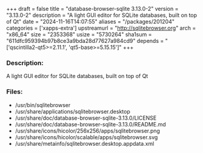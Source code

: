 +++
draft = false
title = "database-browser-sqlite 3.13.0-2"
version = "3.13.0-2"
description = "A light GUI editor for SQLite databases, built on top of Qt"
date = "2024-11-16T14:07:55"
aliases = "/packages/201204"
categories = ['xapps-extra']
upstreamurl = "http://sqlitebrowser.org"
arch = "x86_64"
size = "2353368"
usize = "5730264"
sha1sum = "611dfc959394b97b8ce3a9bda28d77627a984cd9"
depends = "['qscintilla2-qt5>=2.11.1', 'qt5-base>=5.15.15']"
+++
### Description: 
A light GUI editor for SQLite databases, built on top of Qt

### Files: 
* /usr/bin/sqlitebrowser
* /usr/share/applications/sqlitebrowser.desktop
* /usr/share/doc/database-browser-sqlite-3.13.0/LICENSE
* /usr/share/doc/database-browser-sqlite-3.13.0/README.md
* /usr/share/icons/hicolor/256x256/apps/sqlitebrowser.png
* /usr/share/icons/hicolor/scalable/apps/sqlitebrowser.svg
* /usr/share/metainfo/sqlitebrowser.desktop.appdata.xml
